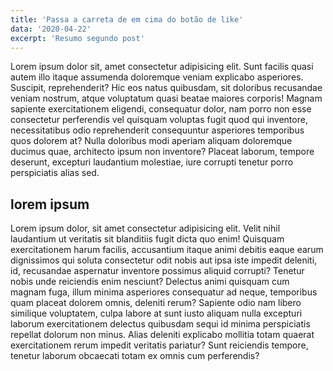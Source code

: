 ```yaml
---
title: 'Passa a carreta de em cima do botão de like'
data: '2020-04-22'
excerpt: 'Resumo segundo post'
---
```


Lorem ipsum dolor sit, amet consectetur adipisicing elit. Sunt facilis quasi autem illo itaque assumenda doloremque veniam explicabo asperiores. Suscipit, reprehenderit? Hic eos natus quibusdam, sit doloribus recusandae veniam nostrum, atque voluptatum quasi beatae maiores corporis! Magnam sapiente exercitationem eligendi, consequatur dolor, nam porro non esse consectetur perferendis vel quisquam voluptas fugit quod qui inventore, necessitatibus odio reprehenderit consequuntur asperiores temporibus quos dolorem at? Nulla doloribus modi aperiam aliquam doloremque ducimus quae, architecto ipsum non inventore? Placeat laborum, tempore deserunt, excepturi laudantium molestiae, iure corrupti tenetur porro perspiciatis alias sed.

## lorem ipsum

Lorem ipsum dolor, sit amet consectetur adipisicing elit. Velit nihil laudantium ut veritatis sit blanditiis fugit dicta quo enim! Quisquam exercitationem harum facilis, accusantium itaque animi debitis eaque earum dignissimos qui soluta consectetur odit nobis aut ipsa iste impedit deleniti, id, recusandae aspernatur inventore possimus aliquid corrupti? Tenetur nobis unde reiciendis enim nesciunt? Delectus animi quisquam cum magnam fuga, illum minima asperiores consequatur ad neque, temporibus quam placeat dolorem omnis, deleniti rerum? Sapiente odio nam libero similique voluptatem, culpa labore at sunt iusto aliquam nulla excepturi laborum exercitationem delectus quibusdam sequi id minima perspiciatis repellat dolorum non minus. Alias deleniti explicabo mollitia totam quaerat exercitationem rerum impedit veritatis pariatur? Sunt reiciendis tempore, tenetur laborum obcaecati totam ex omnis cum perferendis?